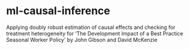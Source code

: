 # ml-causal-inference

Applying doubly robust estimation of causal effects and checking for treatment heterogeneity for ‘The Development Impact of a Best Practice Seasonal Worker Policy' by John Gibson and David McKenzie
